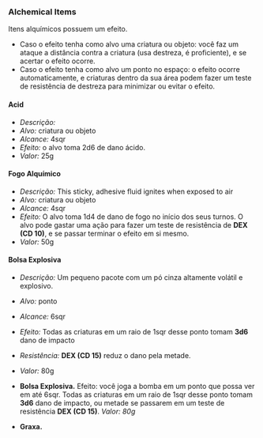 ### Alchemical Items

Itens alquímicos possuem um efeito.
- Caso o efeito tenha como alvo uma criatura ou objeto: você faz um ataque a distância contra a criatura (usa destreza, é proficiente), e se acertar o efeito ocorre.
- Caso o efeito tenha como alvo um ponto no espaço: o efeito ocorre automaticamente, e criaturas dentro da sua área podem fazer um teste de resistência de destreza para minimizar ou evitar o efeito.

#### Acid
- *Descrição:*
- *Alvo:* criatura ou objeto
- *Alcance:* 4sqr
- *Efeito:* o alvo toma 2d6 de dano ácido.
- *Valor:* 25g

#### Fogo Alquímico
- *Descrição:* This sticky, adhesive fluid ignites when exposed to air
- *Alvo:* criatura ou objeto
- *Alcance:* 4sqr
- *Efeito:* O alvo toma 1d4 de dano de fogo no início dos seus turnos. O alvo pode gastar uma ação para fazer um teste de resistência de **DEX (CD 10)**, e se passar terminar o efeito em si mesmo.
- *Valor:* 50g

#### Bolsa Explosiva
- *Descrição:* Um pequeno pacote com um pó cinza altamente volátil e explosivo.
- *Alvo:* ponto
- *Alcance:* 6sqr
- *Efeito:* Todas as criaturas em um raio de 1sqr desse ponto tomam **3d6** dano de impacto
- *Resistência:* **DEX (CD 15)** reduz o dano pela metade.
- *Valor:* 80g

- **Bolsa Explosiva.**  Efeito: você joga a bomba em um ponto que possa ver em até 6sqr. Todas as criaturas em um raio de 1sqr desse ponto tomam **3d6** dano de impacto, ou metade se passarem em um teste de resistência **DEX (CD 15)**. *Valor: 80g*

- **Graxa.**
